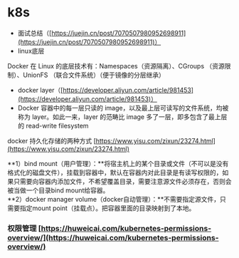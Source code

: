 # k8s

* 面试总结（[https://juejin.cn/post/7070507980952698911](https://juejin.cn/post/7070507980952698911)）
* linux底层

Docker 在 Linux 的底层技术有：Namespaces（资源隔离）、CGroups （资源限制）、UnionFS （联合文件系统）（便于镜像的分层继承）

* docker layer（[https://developer.aliyun.com/article/981453](https://developer.aliyun.com/article/981453)）
* Docker 容器中的每一层只读的 image，以及最上层可读写的文件系统，均被称为 layer。如此一来，layer 的范畴比 image 多了一层，即多包含了最上层的 read-write filesystem

docker 持久化存储的两种方式 [https://www.yisu.com/zixun/23274.html](https://www.yisu.com/zixun/23274.html)

**1）bind mount（用户管理）：**将宿主机上的某个目录或文件（不可以是没有格式化的磁盘文件），挂载到容器中，默认在容器内对此目录是有读写权限的，如果只需要向容器内添加文件，不希望覆盖目录，需要注意源文件必须存在，否则会被当做一个目录bind mount给容器。\
**2）docker manager volume（docker自动管理）：**不需要指定源文件，只需要指定mount point（挂载点）。把容器里面的目录映射到了本地。

### 权限管理 [https://huweicai.com/kubernetes-permissions-overview/](https://huweicai.com/kubernetes-permissions-overview/)
